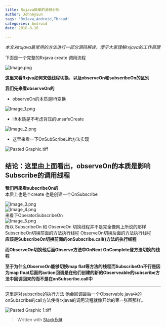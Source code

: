 ```yaml
---
title: Rxjava简单的源码分析
author: JohnnySun
tags: 'RxJava,Android,Thread'
categories: Android
date: 2018-8-16

---
```


<p><em>本文对rxjava最常用的方法进行一部分源码解读，便于大家理解rxjava的工作原理</em></p>
<p>下面是一个完整的Rxjava create 调用流程</p>
<p><img src="blob:https://stackedit.io/1f80cb2f-b3dd-4d38-ac39-a7999624338f" alt="Image.png"></p>
<p><strong>这里来看Rxjva如何来做线程切换，以及observeOn和subscribeOn的区别</strong></p>
<p><strong>我们先来看observeOn的</strong></p>
<ul>
<li>observeOn的本质是lift变换</li>
</ul>
<p><img src="blob:https://stackedit.io/6ce31bdc-b2e1-4330-aac2-9e4819d6571a" alt="Image_1.png"></p>
<ul>
<li>lift本质是不考虑背压的unsafeCreate</li>
</ul>
<p><img src="blob:https://stackedit.io/721fa430-056e-48ef-b705-8a600d1c1fc8" alt="Image_2.png"></p>
<ul>
<li>这里来看一下OnSubScribeLift方法实现</li>
</ul>
<p><img src="blob:https://stackedit.io/d11d2f27-eeea-4762-8cb5-801ceb7376a6" alt="Pasted Graphic.tiff"></p>
<h2 id="结论：这里由上面看出，observeon的本质是影响subscribe的调用线程"><strong>结论：这里由上面看出，observeOn的本质是影响Subscribe的调用线程</strong></h2>
<p><strong>我们再来看subscribeOn的</strong><br>
本质上也是个create 也是创建一个OnSubscribe</p>
<p><img src="blob:https://stackedit.io/b97a5490-2f3d-47f4-8bbb-0d51a8328354" alt="Image_3.png"><br>
<img src="blob:https://stackedit.io/26a95143-53cc-4cab-b24e-b41b0372195a" alt="Image_4.png"><br>
来看下OperatorSubscribeOn<br>
<img src="blob:https://stackedit.io/d14e16d1-957c-43ce-a405-e3da6ee95c3c" alt="Image_5.png"><br>
所以 SubscribeOn 和 ObserveOn 切换线程并不是完全像网上所说的那样 SubscribeOn切换前面的方法执行线程 ObserveOn切换后面的方法执行线程<br>
<strong>应该是SubscribeOn切换前面的onSubscribe.call()方法的执行线程</strong></p>
<p><strong>而ObserveOn切换他后面Observe方法中OnNext OnComplete登方法切换的线程</strong></p>
<p><strong>至于为什么ObserveOn能够切换map flat等方法的线程而SubscribeOn不行是因为map float后面的action回调是在他们创建的新的Observeable的subscribe方法中回调回来的而不是在onSubscribe.call中</strong></p>
<hr>
<p>这里是对subscribe的执行方法 他会回调最后一个Observable.java中的onSubscribe的call方法使得rxjava的调用流程就像开始的第一张图那样。</p>
<p><img src="blob:https://stackedit.io/615d25b0-ac3e-459d-b257-cef8be94c646" alt="Pasted Graphic 1.tiff"></p>
<blockquote>
<p>Written with <a href="https://stackedit.io/">StackEdit</a>.</p>
</blockquote>

